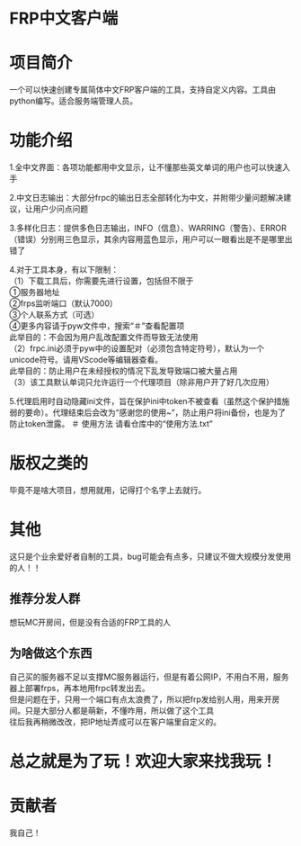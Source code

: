 # FRP中文客户端
# 项目简介
一个可以快速创建专属简体中文FRP客户端的工具，支持自定义内容。工具由python编写。适合服务端管理人员。
# 功能介绍
1.全中文界面：各项功能都用中文显示，让不懂那些英文单词的用户也可以快速入手  
  
  2.中文日志输出：大部分frpc的输出日志全部转化为中文，并附带少量问题解决建议，让用户少问点问题  
  
  3.多样化日志：提供多色日志输出，INFO（信息）、WARRING（警告）、ERROR（错误）分别用三色显示，其余内容用蓝色显示，用户可以一眼看出是不是哪里出错了  
  
  4.对于工具本身，有以下限制：  
（1）下载工具后，你需要先进行设置，包括但不限于  
  ①服务器地址  
  ②frps监听端口（默认7000）  
  ③个人联系方式（可选）  
  ④更多内容请于pyw文件中，搜索“＃”查看配置项  
此举目的：不会因为用户乱改配置文件而导致无法使用  
（2）frpc.ini必须于pyw中的设置配对（必须包含特定符号），默认为一个unicode符号。请用VScode等编辑器查看。  
此举目的：防止用户在未经授权的情况下乱发导致端口被大量占用  
（3）该工具默认单词只允许运行一个代理项目（除非用户开了好几次应用）  
  
  5.代理启用时自动隐藏ini文件，旨在保护ini中token不被查看（虽然这个保护措施弱的要命）。代理结束后会改为“感谢您的使用~”，防止用户将ini备份，也是为了防止token泄露。
＃ 使用方法
请看仓库中的“使用方法.txt”
# 版权之类的
毕竟不是啥大项目，想用就用，记得打个名字上去就行。
# 其他
这只是个业余爱好者自制的工具，bug可能会有点多，只建议不做大规模分发使用的人！！
## 推荐分发人群
想玩MC开房间，但是没有合适的FRP工具的人
## 为啥做这个东西
自己买的服务器不足以支撑MC服务器运行，但是有着公网IP，不用白不用，服务器上部署frps，再本地用frpc转发出去。  
但是问题在于，只用一个端口有点太浪费了，所以把frp发给别人用，用来开房间。只是大部分人都是萌新，不懂咋用，所以做了这个工具  
往后我再稍微改改，把IP地址弄成可以在客户端里自定义的。  
# 总之就是为了玩！欢迎大家来找我玩！
# 贡献者
我自己！
